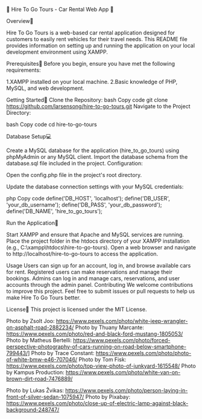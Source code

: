 🚗 Hire To Go Tours - Car Rental Web App 🚙

Overview🔖

Hire To Go Tours is a web-based car rental application designed for customers to easily rent vehicles for their travel needs. This README file provides information on setting up and running the application on your local development environment using XAMPP.

Prerequisites🧠
Before you begin, ensure you have met the following requirements:

1.XAMPP installed on your local machine.
2.Basic knowledge of PHP, MySQL, and web development.

Getting Started🧰
Clone the Repository:
bash
Copy code
git clone https://github.com/larsensong/hire-to-go-tours.git
Navigate to the Project Directory:

bash
Copy code
cd hire-to-go-tours

Database Setup💻

Create a MySQL database for the application (hire_to_go_tours) using phpMyAdmin or any MySQL client.
Import the database schema from the database.sql file included in the project.
Configuration:

Open the config.php file in the project's root directory.

Update the database connection settings with your MySQL credentials:

php
Copy code
define('DB_HOST', 'localhost');
define('DB_USER', 'your_db_username');
define('DB_PASS', 'your_db_password');
define('DB_NAME', 'hire_to_go_tours');

Run the Application🏃

Start XAMPP and ensure that Apache and MySQL services are running.
Place the project folder in the htdocs directory of your XAMPP installation (e.g., C:\xampp\htdocs\hire-to-go-tours).
Open a web browser and navigate to http://localhost/hire-to-go-tours to access the application.


Usage
Users can sign up for an account, log in, and browse available cars for rent.
Registered users can make reservations and manage their bookings.
Admins can log in and manage cars, reservations, and user accounts through the admin panel.
Contributing
We welcome contributions to improve this project. Feel free to submit issues or pull requests to help us make Hire To Go Tours better.

License📰
This project is licensed under the MIT License.



Photo by Zsolt Joo: https://www.pexels.com/photo/white-jeep-wrangler-on-asphalt-road-2882234/
Photo by Thuany Marcante: https://www.pexels.com/photo/red-and-black-ford-mustang-1805053/
Photo by Matheus Bertelli: https://www.pexels.com/photo/forced-perspective-photography-of-cars-running-on-road-below-smartphone-799443/]
Photo by Trace Constant: https://www.pexels.com/photo/photo-of-white-bmw-e46-707046/
Photo by Tom Fisk: https://www.pexels.com/photo/top-view-photo-of-junkyard-1615548/
Photo by Kampus Production: https://www.pexels.com/photo/white-van-on-brown-dirt-road-7476889/

Photo by Lukas Žvikas: https://www.pexels.com/photo/person-laying-in-front-of-silver-sedan-1075947/
Photo by Pixabay: https://www.pexels.com/photo/close-up-of-electric-lamp-against-black-background-248747/
